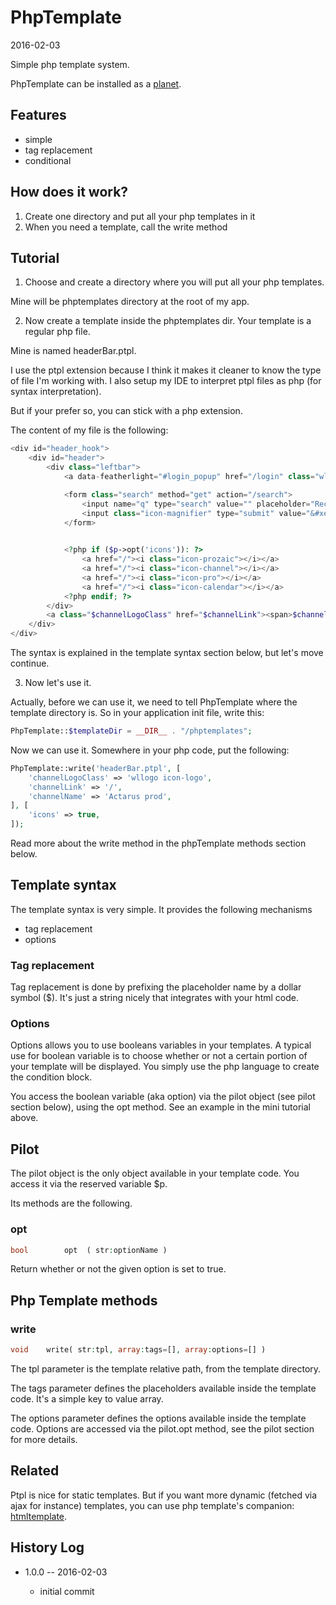 PhpTemplate
===============
2016-02-03



Simple php template system.


PhpTemplate can be installed as a [planet](https://github.com/lingtalfi/Observer/blob/master/article/article.planetReference.eng.md).



Features
--------------

- simple
- tag replacement
- conditional



How does it work?
-----------------

1. Create one directory and put all your php templates in it
2. When you need a template, call the write method
 



Tutorial
------------

1. Choose and create a directory where you will put all your php templates.

Mine will be phptemplates directory at the root of my app. 


2. Now create a template inside the phptemplates dir.
Your template is a regular php file.

Mine is named headerBar.ptpl.

I use the ptpl extension because I think it  makes it cleaner to know the type of file I'm working with.
I also setup my IDE to interpret ptpl files as php (for syntax interpretation).

But if your prefer so, you can stick with a php extension.
 
The content of my file is the following:
 
```php
<div id="header_hook">
    <div id="header">
        <div class="leftbar">
            <a data-featherlight="#login_popup" href="/login" class="wllogin wlbutton">LOGIN</a>

            <form class="search" method="get" action="/search">
                <input name="q" type="search" value="" placeholder="Rechercher un élément">
                <input class="icon-magnifier" type="submit" value="&#xe905;">
            </form>
            

            <?php if ($p->opt('icons')): ?>
                <a href="/"><i class="icon-prozaic"></i></a>
                <a href="/"><i class="icon-channel"></i></a>
                <a href="/"><i class="icon-pro"></i></a>
                <a href="/"><i class="icon-calendar"></i></a>
            <?php endif; ?>
        </div>
        <a class="$channelLogoClass" href="$channelLink"><span>$channelName</span></a>
    </div>
</div> 
``` 
 
The syntax is explained in the template syntax section below, but let's move continue. 
 

3. Now let's use it.

Actually, before we can use it, we need to tell PhpTemplate where the template directory is.
So in your application init file, write this:

```php 
PhpTemplate::$templateDir = __DIR__ . "/phptemplates"; 
```

Now we can use it.
Somewhere in your php code, put the following:


```php
PhpTemplate::write('headerBar.ptpl', [
    'channelLogoClass' => 'wllogo icon-logo',
    'channelLink' => '/',
    'channelName' => 'Actarus prod',
], [
    'icons' => true,
]);
```

Read more about the write method in the phpTemplate methods section below.






Template syntax
------------------

The template syntax is very simple.
It provides the following mechanisms

- tag replacement
- options


### Tag replacement 

Tag replacement is done by prefixing the placeholder name by a dollar symbol ($).
It's just a string nicely that integrates with your html code.


### Options

Options allows you to use booleans variables in your templates.
A typical use for boolean variable is to choose whether or not a certain portion of your template will 
be displayed. 
You simply use the php language to create the condition block.

You access the boolean variable (aka option) via the pilot object (see pilot section below),
using the opt method. See an example in the mini tutorial above.




Pilot
---------

The pilot object is the only object available in your template code.
You access it via the reserved variable $p.
 
Its methods are the following.
 
 
### opt 
 
```php
bool        opt  ( str:optionName )
``` 

Return whether or not the given option is set to true.

 
 
 
Php Template methods
----------------------

### write

```php
void    write( str:tpl, array:tags=[], array:options=[] )
```

The tpl parameter is the template relative path, from the template directory.

The tags parameter defines the placeholders available inside the template code.
It's a simple key to value array.

The options parameter defines the options available inside the template code.
Options are accessed via the pilot.opt method, see the pilot section for more details.

 
 
 
 

Related
------------

Ptpl is nice for static templates.
But if you want more dynamic (fetched via ajax for instance) templates, 
you can use php template's companion: [htmltemplate](https://github.com/lingtalfi/HtmlTemplate).









History Log
------------------
    
- 1.0.0 -- 2016-02-03

    - initial commit
    
    